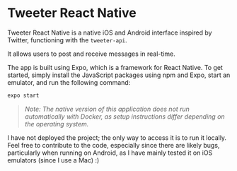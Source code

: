 # Tweeter React Native

Tweeter React Native is a native iOS and Android interface inspired by Twitter, functioning with the `tweeter-api`.

It allows users to post and receive messages in real-time.

The app is built using Expo, which is a framework for React Native. To get started, simply install the JavaScript packages using npm and Expo, start an emulator, and run the following command:
```bash
expo start
```

> *Note: The native version of this application does not run automatically with Docker, as setup instructions differ depending on the operating system.*

I have not deployed the project; the only way to access it is to run it locally. Feel free to contribute to the code, especially since there are likely bugs, particularly when running on Android, as I have mainly tested it on iOS emulators (since I use a Mac) :)
